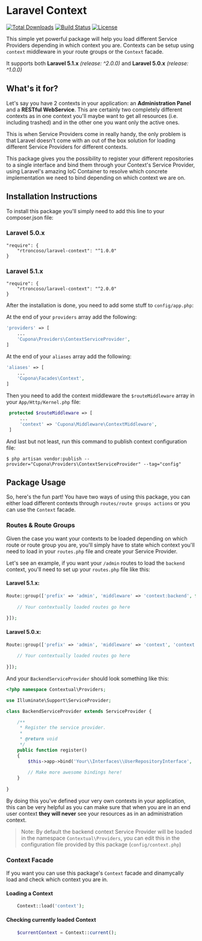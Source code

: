 Laravel Context
===============

[![Total Downloads](https://poser.pugx.org/rtroncoso/laravel-context/d/total.svg)](https://packagist.org/packages/rtroncoso/laravel-context)
[![Build Status](https://travis-ci.org/rtroncoso/Laravel-Context.svg?branch=master)](https://travis-ci.org/rtroncoso/Laravel-Context)
[![License](https://poser.pugx.org/rtroncoso/laravel-context/license.svg)](https://packagist.org/packages/rtroncoso/laravel-context)

This simple yet powerful package will help you load different Service Providers depending in which context you are. Contexts can be setup using `context` middleware in your route groups or the `Context` facade.

It supports both **Laravel 5.1.x** _(release: ^2.0.0)_  and **Laravel 5.0.x** _(release: ^1.0.0)_

## What's it for?
Let's say you have 2 contexts in your application: an **Administration Panel** and a **RESTful WebService**. This are certainly two completely different contexts as in one context you'll maybe want to get all resources (i.e. including trashed) and in the other one you want only the active ones.

This is when Service Providers come in really handy, the only problem is that Laravel doesn't come with an out of the box solution for loading different Service Providers for different contexts.

This package gives you the possibility to register your different repositories to a single interface and bind them through your Context's Service Provider, using Laravel's amazing IoC Container to resolve which concrete implementation we need to bind depending on which context we are on.

## Installation Instructions
To install this package you'll simply need to add this line to your composer.json file:

### Laravel 5.0.x
```
"require": {
    "rtroncoso/laravel-context": "^1.0.0"
}
```

### Laravel 5.1.x
```
"require": {
    "rtroncoso/laravel-context": "^2.0.0"
}
```

After the installation is done, you need to add some stuff to `config/app.php`:

At the end of your `providers` array add the following:
   
```php
'providers' => [
    ...
    'Cupona\Providers\ContextServiceProvider',
]
```

At the end of your `aliases` array add the following:
  
```php
'aliases' => [
    ...
    'Cupona\Facades\Context',
]
```

Then you need to add the context middleware the `$routeMiddleware` array in your `App/Http/Kernel.php` file:
 
 ```php
  protected $routeMiddleware => [
      ...
      'context' => 'Cupona\Middleware\ContextMiddleware',
  ]
```
  
And last but not least, run this command to publish context configuration file:

    $ php artisan vendor:publish --provider="Cupona\Providers\ContextServiceProvider" --tag="config"

## Package Usage
So, here's the fun part! You have two ways of using this package, you can either load different contexts through `routes/route groups actions` or you can use the `Context` facade.

### Routes & Route Groups
Given the case you want your contexts to be loaded depending on which route or route group you are, you'll simply have to state which context you'll need to load in your `routes.php` file and create your Service Provider.

Let's see an example, if you want your `/admin` routes to load the `backend` context, you'll need to set up your `routes.php` file like this:

#### Laravel 5.1.x:
```php
Route::group(['prefix' => 'admin', 'middleware' => 'context:backend', function() {
    
    // Your contextually loaded routes go here
    
}]); 
```

#### Laravel 5.0.x:
```php
Route::group(['prefix' => 'admin', 'middleware' => 'context', 'context' => 'backend', function() {
    
    // Your contextually loaded routes go here
    
}]); 
```

And your `BackendServiceProvider` should look something like this:

```php
<?php namespace Contextual\Providers;

use Illuminate\Support\ServiceProvider;

class BackendServiceProvider extends ServiceProvider {

    /**
     * Register the service provider.
     *
     * @return void
     */
    public function register()
    {
        $this->app->bind('Your\\Interfaces\\UserRepositoryInterface', 'Your\\Repositories\\Backend\\UserRepository');
        
        // Make more awesome bindings here!
    }
    
}
```

By doing this you've defined your very own contexts in your application, this can be very helpful as you can make sure that when you are in an end user context **they will never** see your resources as in an administration context.

>Note: By default the backend context Service Provider will be loaded in the namespace `Contextual\Providers`, you can edit this in the configuration file provided by this package (`config/context.php`)

### Context Facade
If you want you can use this package's `Context` facade and dinamycally load and check which context you are in.

#### Loading a Context
```php
    Context::load('context');
```

#### Checking currently loaded Context
```php
    $currentContext = Context::current();
```

